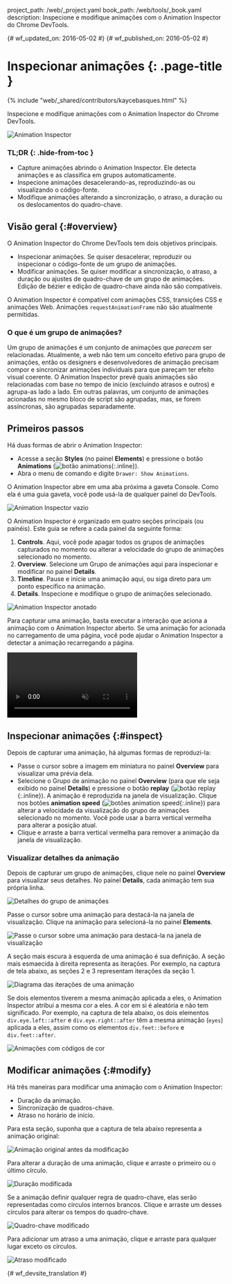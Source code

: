 project_path: /web/_project.yaml
book_path: /web/tools/_book.yaml
description: Inspecione e modifique animações com o Animation Inspector do Chrome DevTools.

{# wf_updated_on: 2016-05-02 #}
{# wf_published_on: 2016-05-02 #}

# Inspecionar animações {: .page-title }

{% include "web/_shared/contributors/kaycebasques.html" %}

Inspecione e modifique animações com o Animation Inspector
do Chrome DevTools.

![Animation Inspector](imgs/animation-inspector.png)


### TL;DR {: .hide-from-toc }
- Capture animações abrindo o Animation Inspector. Ele detecta animações e as classifica em grupos automaticamente.
- Inspecione animações desacelerando-as, reproduzindo-as ou visualizando o código-fonte.
- Modifique animações alterando a sincronização, o atraso, a duração ou os deslocamentos do quadro-chave.


## Visão geral {:#overview}

O Animation Inspector do Chrome DevTools tem dois objetivos principais. 

* Inspecionar animações. Se quiser desacelerar, reproduzir ou inspecionar o 
  código-fonte de um grupo de animações. 
* Modificar animações. Se quiser modificar a sincronização, o atraso, a duração ou 
  ajustes de quadro-chave de um grupo de animações. Edição de bézier e edição 
  de quadro-chave ainda não são compatíveis. 

O Animation Inspector é compatível com animações CSS,
transições CSS e animações Web. Animações `requestAnimationFrame` não
são atualmente permitidas.

### O que é um grupo de animações?

Um grupo de animações é um conjunto de animações que 
*parecem* ser relacionadas. Atualmente, a web não tem um conceito efetivo
para grupo de animações, então os designers e desenvolvedores de animação precisam compor 
e sincronizar animações individuais para que pareçam ter efeito visual 
coerente. O Animation Inspector prevê quais animações são relacionadas com base 
no tempo de início (excluindo atrasos e outros) e agrupa-as lado a lado.
Em outras palavras, um conjunto de animações acionadas no mesmo bloco de script 
são agrupadas, mas, se forem assíncronas, são agrupadas 
separadamente. 

## Primeiros passos

Há duas formas de abrir o Animation Inspector:

* Acesse a seção **Styles** (no painel **Elements**) e pressione o botão 
  **Animations** (![botão 
animations](imgs/animations-button.png){:.inline}). 
* Abra o menu de comando e digite `Drawer: Show Animations`. 

O Animation Inspector abre em uma aba próxima a gaveta Console. Como ela
é uma guia gaveta, você pode usá-la de qualquer painel do DevTools. 

![Animation Inspector vazio](imgs/empty-ai.png)

O Animation Inspector é organizado em quatro seções principais (ou painéis). Este
guia se refere a cada painel da seguinte forma:

1. **Controls**. Aqui, você pode apagar todos os grupos de animações
   capturados no momento ou alterar a velocidade do grupo de animações selecionado no momento.
2. **Overview**. Selecione um Grupo de animações aqui para inspecionar 
  e modificar no painel **Details**.
3. **Timeline**. Pause e inicie uma animação aqui, ou siga direto para um ponto 
  específico na animação.
4. **Details**. Inspecione e modifique o
   grupo de animações selecionado. 

![Animation Inspector anotado](imgs/annotated-animation-inspector.png)

Para capturar uma animação, basta executar a interação que aciona a
animação com o Animation Inspector aberto. Se uma animação for acionada 
no carregamento de uma página, você pode ajudar o Animation Inspector a detectar a animação 
recarregando a página. 

<video src="animations/capture-animations.mp4"
       autoplay loop muted controls></video>

## Inspecionar animações {:#inspect}

Depois de capturar uma animação, há algumas formas de reproduzi-la:

* Passe o cursor sobre a imagem em miniatura no painel **Overview** para visualizar uma prévia dela.
* Selecione o Grupo de animação no painel **Overview** (para que ele seja exibido
  no painel **Details**) e pressione o botão **replay**
  (![botão replay](imgs/replay-button.png){:.inline}). A animação é
  reproduzida na janela de visualização.
  Clique nos botões **animation speed** (![botões animation 
  speed](imgs/animation-speed-buttons.png){:.inline}) para alterar a velocidade 
  da visualização do grupo de animações selecionado no momento. Você pode usar a barra 
  vertical vermelha para alterar a posição atual. 
* Clique e arraste a barra vertical vermelha para remover a animação da janela de visualização. 

### Visualizar detalhes da animação

Depois de capturar um grupo de animações, clique nele no painel **Overview** para 
visualizar seus detalhes. No painel **Details**, cada animação tem
sua própria linha. 

![Detalhes do grupo de animações](imgs/animation-group-details.png)

Passe o cursor sobre uma animação para destacá-la na janela de visualização. Clique na animação
para selecioná-la no painel **Elements**. 

![Passe o cursor sobre uma animação para destacá-la na 
janela de visualização](imgs/highlight-animation.png)

A seção mais escura à esquerda de uma animação é sua definição. A seção mais
esmaecida à direita representa as iterações. Por exemplo, na captura 
de tela abaixo, as seções 2 e 3 representam iterações da seção 1. 

![Diagrama das iterações de uma animação](imgs/animation-iterations.png)

Se dois elementos tiverem a mesma animação aplicada a eles, o Animation 
Inspector atribui a mesma cor a eles. A cor em si é aleatória e não 
tem significado.
Por exemplo, na captura de tela abaixo, os dois elementos `div.eye.left::after` 
e `div.eye.right::after` têm a mesma animação (`eyes`) aplicada a eles, 
assim como os elementos `div.feet::before` e `div.feet::after`. 

![Animações com códigos de cor](imgs/color-coded-animations.png)

## Modificar animações {:#modify}

Há três maneiras para modificar uma animação com o Animation Inspector:

* Duração da animação.
* Sincronização de quadros-chave.
* Atraso no horário de início.

Para esta seção, suponha que a captura de tela abaixo representa a animação
original:

![Animação original antes da modificação](imgs/modify-original.png)

Para alterar a duração de uma animação, clique e arraste o primeiro ou o último 
círculo.

![Duração modificada](imgs/modify-duration.png)

Se a animação definir qualquer regra de quadro-chave, elas serão representadas como
círculos internos brancos. Clique e arraste um desses círculos para alterar os tempos do 
quadro-chave.

![Quadro-chave modificado](imgs/modify-keyframe.png)

Para adicionar um atraso a uma animação, clique e arraste para qualquer lugar exceto os 
círculos. 

![Atraso modificado](imgs/modify-delay.png)


{# wf_devsite_translation #}
